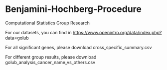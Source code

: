 # Benjamini-Hochberg-Procedure
Computational Statistics Group Research

For our datasets, you can find in https://www.openintro.org/data/index.php?data=golub

For all significant genes, please download cross_specific_summary.csv

For different group results, please download golub_analysis_cancer_name_vs_others.csv
